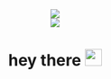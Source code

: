
<div id="header" align="center">
  <img src="https://media.giphy.com/media/v1.Y2lkPTc5MGI3NjExcmVtZXMzYmwwOTJwd2tsNHBtdXRsZnNqbTgxZnNnbWhwNTE5aDlxdCZlcD12MV9pbnRlcm5hbF9naWZfYnlfaWQmY3Q9cw/smGCEo5zsAXtK4bqAT/giphy.gif"/>
</div>
<div id="badges" align="center">
  <a href="https://t.me/DmitriyP_22">
  <img src="https://img.shields.io/badge/Telegram-blue?logo=telegram&logoColor=white&style=for-the-badge"/>
  </a>
</div>
<h1 align="center">
  hey there
  <img src="https://media.giphy.com/media/hvRJCLFzcasrR4ia7z/giphy.gif" width="30px"/>
</h1>

<!--
**DmitriyP31/DmitriyP31** is a ✨ _special_ ✨ repository because its `README.md` (this file) appears on your GitHub profile.

Here are some ideas to get you started:

- 🔭 I’m currently working on ...
- 🌱 I’m currently learning ...
- 👯 I’m looking to collaborate on ...
- 🤔 I’m looking for help with ...
- 💬 Ask me about ...
- 📫 How to reach me: ...
- 😄 Pronouns: ...
- ⚡ Fun fact: ...
-->
